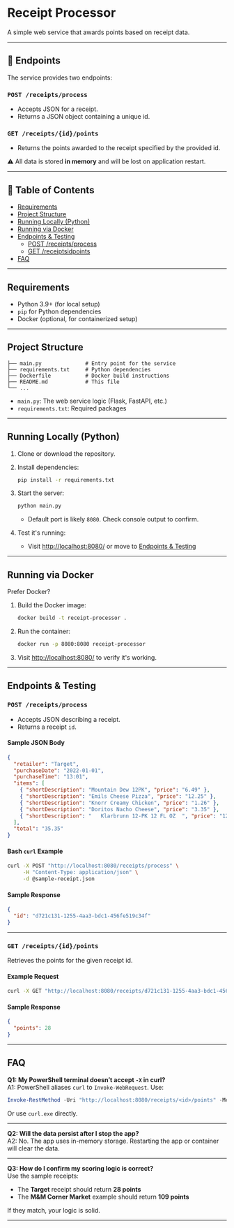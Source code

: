 # Receipt Processor

A simple web service that awards points based on receipt data.

---

## 🔌 Endpoints

The service provides two endpoints:

### `POST /receipts/process`

- Accepts JSON for a receipt.
- Returns a JSON object containing a unique id.

### `GET /receipts/{id}/points`

- Returns the points awarded to the receipt specified by the provided id.

⚠️ All data is stored **in memory** and will be lost on application restart.

---

## 📁 Table of Contents

- [Requirements](#requirements)  
- [Project Structure](#project-structure)  
- [Running Locally (Python)](#running-locally-python)  
- [Running via Docker](#running-via-docker)  
- [Endpoints & Testing](#endpoints--testing)  
  - [POST /receipts/process](#post-receiptsprocess)  
  - [GET /receiptsidpoints](#get-receiptsidpoints)  
- [FAQ](#faq)

---

## Requirements

- Python 3.9+ (for local setup)
- `pip` for Python dependencies
- Docker (optional, for containerized setup)

---

## Project Structure

```
├── main.py              # Entry point for the service  
├── requirements.txt     # Python dependencies  
├── Dockerfile           # Docker build instructions  
├── README.md            # This file  
└── ...
```

- `main.py`: The web service logic (Flask, FastAPI, etc.)
- `requirements.txt`: Required packages

---

## Running Locally (Python)

1. Clone or download the repository.

2. Install dependencies:

   ```bash
   pip install -r requirements.txt
   ```

3. Start the server:

   ```bash
   python main.py
   ```

   - Default port is likely `8080`. Check console output to confirm.

4. Test it's running:

   - Visit [http://localhost:8080/](http://localhost:8080/) or move to [Endpoints & Testing](#📬-endpoints--testing)

---

## Running via Docker

Prefer Docker?

1. Build the Docker image:

   ```bash
   docker build -t receipt-processor .
   ```

2. Run the container:

   ```bash
   docker run -p 8080:8080 receipt-processor
   ```

3. Visit [http://localhost:8080/](http://localhost:8080/) to verify it's working.

---

## Endpoints & Testing

### `POST /receipts/process`

- Accepts JSON describing a receipt.
- Returns a receipt `id`.

#### Sample JSON Body

```json
{
  "retailer": "Target",
  "purchaseDate": "2022-01-01",
  "purchaseTime": "13:01",
  "items": [
    { "shortDescription": "Mountain Dew 12PK", "price": "6.49" },
    { "shortDescription": "Emils Cheese Pizza", "price": "12.25" },
    { "shortDescription": "Knorr Creamy Chicken", "price": "1.26" },
    { "shortDescription": "Doritos Nacho Cheese", "price": "3.35" },
    { "shortDescription": "   Klarbrunn 12-PK 12 FL OZ  ", "price": "12.00" }
  ],
  "total": "35.35"
}
```

#### Bash `curl` Example

```bash
curl -X POST "http://localhost:8080/receipts/process" \
     -H "Content-Type: application/json" \
     -d @sample-receipt.json
```

#### Sample Response

```json
{
  "id": "d721c131-1255-4aa3-bdc1-456fe519c34f"
}
```

---

### `GET /receipts/{id}/points`

Retrieves the points for the given receipt id.

#### Example Request

```bash
curl -X GET "http://localhost:8080/receipts/d721c131-1255-4aa3-bdc1-456fe519c34f/points"
```

#### Sample Response

```json
{
  "points": 28
}
```

---

## FAQ

**Q1: My PowerShell terminal doesn’t accept `-X` in curl?**  
A1: PowerShell aliases `curl` to `Invoke-WebRequest`. Use:

```powershell
Invoke-RestMethod -Uri "http://localhost:8080/receipts/<id>/points" -Method GET
```

Or use `curl.exe` directly.

---

**Q2: Will the data persist after I stop the app?**  
A2: No. The app uses in-memory storage. Restarting the app or container will clear the data.

---

**Q3: How do I confirm my scoring logic is correct?**  
Use the sample receipts:

- The **Target** receipt should return **28 points**
- The **M&M Corner Market** example should return **109 points**

If they match, your logic is solid.

---

